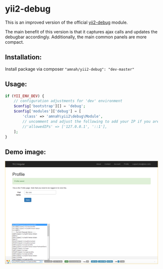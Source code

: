 # yii2-debug

This is an improved version of the official [yii2-debug](https://github.com/yiisoft/yii2-debug) module.

The main benefit of this version is that it captures ajax calls and updates the debugbar accordingly. Additionally, the main common panels are more compact.

## Installation:

Install package via composer ```"amnah/yii2-debug": "dev-master"```

## Usage:

```php
if (YII_ENV_DEV) {
    // configuration adjustments for 'dev' environment
    $config['bootstrap'][] = 'debug';
    $config['modules']['debug'] = [
        'class' => 'amnah\yii2\debug\Module',
        // uncomment and adjust the following to add your IP if you are not connecting from localhost.
        //'allowedIPs' => ['127.0.0.1', '::1'],
    ];
}
```

## Demo image:

![demo](demo.png "demo")

